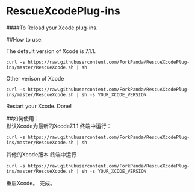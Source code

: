 # RescueXcodePlug-ins
####To Reload your Xcode plug-ins.

##How to use:

The default version of Xcode is 7.1.1.

`curl -s https://raw.githubusercontent.com/ForkPanda/RescueXcodePlug-ins/master/RescueXcode.sh | sh`

Other verison of Xcode 

`curl -s https://raw.githubusercontent.com/ForkPanda/RescueXcodePlug-ins/master/RescueXcode.sh | sh -s YOUR_XCODE_VERSION`

Restart your Xcode.
Done!

##如何使用：  
默认Xcode为最新的Xcode7.1.1
终端中运行：

`curl -s https://raw.githubusercontent.com/ForkPanda/RescueXcodePlug-ins/master/RescueXcode.sh | sh`

其他的Xcode版本
终端中运行：

`curl -s https://raw.githubusercontent.com/ForkPanda/RescueXcodePlug-ins/master/RescueXcode.sh | sh -s YOUR_XCODE_VERSION`

重启Xcode。
完成。

